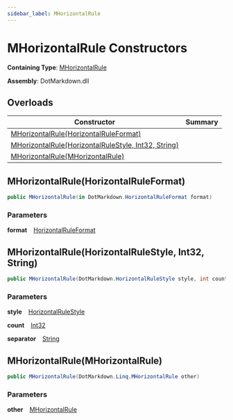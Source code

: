 ```yaml
---
sidebar_label: MHorizontalRule
---
```


# MHorizontalRule Constructors

**Containing Type**: [MHorizontalRule](../index.md)

**Assembly**: DotMarkdown\.dll

## Overloads

| Constructor | Summary |
| ----------- | ------- |
| [MHorizontalRule(HorizontalRuleFormat)](#DotMarkdown_Linq_MHorizontalRule__ctor_DotMarkdown_HorizontalRuleFormat__) | |
| [MHorizontalRule(HorizontalRuleStyle, Int32, String)](#DotMarkdown_Linq_MHorizontalRule__ctor_DotMarkdown_HorizontalRuleStyle_System_Int32_System_String_) | |
| [MHorizontalRule(MHorizontalRule)](#DotMarkdown_Linq_MHorizontalRule__ctor_DotMarkdown_Linq_MHorizontalRule_) | |

## MHorizontalRule\(HorizontalRuleFormat\) <a id="DotMarkdown_Linq_MHorizontalRule__ctor_DotMarkdown_HorizontalRuleFormat__"></a>

```csharp
public MHorizontalRule(in DotMarkdown.HorizontalRuleFormat format)
```

### Parameters

**format** &ensp; [HorizontalRuleFormat](../../../HorizontalRuleFormat/index.md)

## MHorizontalRule\(HorizontalRuleStyle, Int32, String\) <a id="DotMarkdown_Linq_MHorizontalRule__ctor_DotMarkdown_HorizontalRuleStyle_System_Int32_System_String_"></a>

```csharp
public MHorizontalRule(DotMarkdown.HorizontalRuleStyle style, int count, string separator)
```

### Parameters

**style** &ensp; [HorizontalRuleStyle](../../../HorizontalRuleStyle/index.md)

**count** &ensp; [Int32](https://docs.microsoft.com/en-us/dotnet/api/system.int32)

**separator** &ensp; [String](https://docs.microsoft.com/en-us/dotnet/api/system.string)

## MHorizontalRule\(MHorizontalRule\) <a id="DotMarkdown_Linq_MHorizontalRule__ctor_DotMarkdown_Linq_MHorizontalRule_"></a>

```csharp
public MHorizontalRule(DotMarkdown.Linq.MHorizontalRule other)
```

### Parameters

**other** &ensp; [MHorizontalRule](../index.md)
